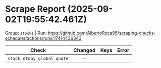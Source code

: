 # Scrape Report (2025-09-02T19:55:42.461Z)

Group: `stocks`  |  Run: https://github.com/AlbertoRoca96/scraping-checks-scheduler/actions/runs/17414436343

| Check | Changed | Keys | Error |
|---|:---:|:--|:--|
| `stock_ntdoy_global_quote` | — |  |  |
